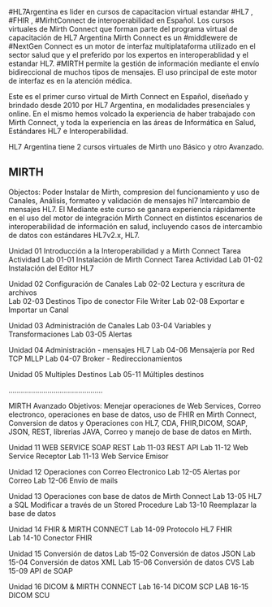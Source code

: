 #HL7Argentina es lider en cursos de capacitacion virtual estandar #HL7 , #FHIR , #MirhtConnect de interoperabilidad en Español.
Los cursos virtuales de Mirth Connect que forman parte del programa virtual de capacitación de HL7 Argentina
Mirth Connect es un #middlewere de #NextGen Connect es un motor de interfaz multiplataforma utilizado en el sector salud que y el preferido por los expertos en interoperablidad y el estandar HL7. #MIRTH permite la gestión de información mediante el envío bidireccional de muchos tipos de mensajes. El uso principal de este motor de interfaz es en la atención médica.

 Este es el primer curso virtual de Mirth Connect en Español, diseñado y brindado desde 2010 por HL7 Argentina, en modalidades presenciales y online. En el mismo hemos volcado la experiencia de haber trabajado con Mirth Connect, y toda la experiencia en las áreas de Informática en Salud, Estándares HL7 e Interoperabilidad.

HL7 Argentina tiene 2 cursos virtuales de Mirth  uno Básico y otro Avanzado.

MIRTH 
-----
Objectos:  Poder Instalar de Mirth, compresion del funcionamiento y uso de Canales, Análisis, formateo y validación de mensajes hl7 Intercambio de mensajes HL7. El Mediante este curso se ganara experiencia rápidamente en el uso del motor de integración Mirth Connect en distintos escenarios de interoperabilidad de información en salud, incluyendo casos de intercambio de datos con estándares HL7v2.x, HL7.

Unidad 01 Introducción a la Interoperabilidad y a Mirth Connect
Tarea Actividad Lab 01-01 Instalación de Mirth Connect 
Tarea Actividad Lab 01-02 Instalación del Editor HL7   

Unidad 02 Configuración de Canales
Lab 02-02 Lectura y escritura de archivos       
Lab 02-03 Destinos Tipo de conector File Writer
Lab 02-08 Exportar e Importar un Canal 

Unidad 03 Administración de Canales
Lab 03-04 Variables y Transformaciones
Lab 03-05 Alertas                    

Unidad 04 Administración - mensajes HL7 
Lab 04-06 Mensajería por Red TCP MLLP 
Lab 04-07 Broker - Redireccionamientos

Unidad 05 Multiples Destinos
Lab 05-11 Múltiples destinos  

..............................................

MIRTH  Avanzado
Objetivos: Menejar operaciones de Web Services, Correo electronco, operaciones en base de datos, uso de FHIR en Mirth Connect, Conversion de datos y Operaciones con HL7, CDA, FHIR,DICOM, SOAP, JSON, REST, librerias JAVA, Correo  y manejo de base de datos en Mirth.

Unidad 11 WEB SERVICE SOAP REST
Lab 11-03 REST API
Lab 11-12 Web Service Receptor 
Lab 11-13 Web Service Emisor  

Unidad 12 Operaciones con  Correo Electronico
Lab 12-05 Alertas por Correo
Lab 12-06 Envío de mails 
 
Unidad 13 Operaciones con base de datos de Mirth Connect
Lab 13-05 HL7 a SQL Modificar a través de un Stored Procedure
Lab 13-10 Reemplazar la base de datos

Unidad 14 FHIR & MIRTH CONNECT
Lab 14-09 Protocolo HL7 FHIR  
Lab 14-10 Conector FHIR

Unidad 15 Conversión de datos 
Lab 15-02 Conversión de datos JSON
Lab 15-04 Conversión de datos XML
Lab 15-06 Conversión de datos CVS
Lab 15-09 API de SOAP

Unidad 16 DICOM & MIRTH CONNECT
Lab 16-14 DICOM SCP 
LAB 16-15 DICOM SCU





